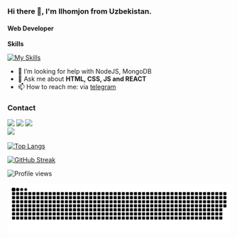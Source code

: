 ### Hi there 👋, I'm Ilhomjon from Uzbekistan.
#### **Web Developer**

**Skills**

[![My Skills](https://skills.thijs.gg/icons?i=html,css,scss,js,react,redux,firebase&theme=light)](https://skills.thijs.gg)
        

- 🤔 I’m looking for help with NodeJS, MongoDB 
- 💬 Ask me about **HTML, CSS, JS and REACT** 
- 📫 How to reach me: via [telegram](https://t.me/ilhomjon_isaqjonov) 
### Contact
 <div style:"display: "inline-block">
   <a href="https://www.linkedin.com/in/ilhomjon-isaqjonov-b0b62b226/" target="_blank"><img src="https://img.shields.io/badge/-LinkedIn-%230077B5?style=for-the-badge&logo=linkedin&logoColor=white" target="_blank"></a> 
   <a href="https://instagram.com/ilhomjon_isaqjon0v" target="_blank"><img src="https://img.shields.io/badge/-Instagram-%23E4405F?style=for-the-badge&logo=instagram&logoColor=white" target="_blank"></a>
   <a href = "mailto: ilhomjonisoqjov2@gmail.com"><img src="https://img.shields.io/badge/-Gmail-%23333?style=for-the-badge&logo=gmail&logoColor=white" target="_blank"> </a>
 </br>
</div>

<img src="https://github-readme-stats.vercel.app/api?username=ilhomjon003&show_icons=true&theme=dark" width="400">

[![Top Langs](https://github-readme-stats.vercel.app/api/top-langs/?username=ilhomjon003&layout=compact&theme=vision-friendly-dark)](https://github.com/anuraghazra/github-readme-stats)

[![GitHub Streak](http://github-readme-streak-stats.herokuapp.com?user=ilhomjon003&theme=dark&background=000000)](https://git.io/streak-stats) 

![Profile views](https://gpvc.arturio.dev/ilhomjon003)

![Snake animation](https://github.com/ilhomjon003/ilhomjon003/blob/output/github-contribution-grid-snake.svg)
